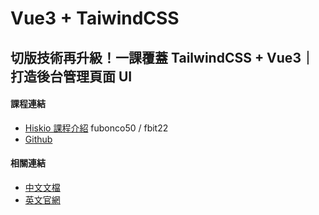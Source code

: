 # Vue3 + TaiwindCSS

## 切版技術再升級！一課覆蓋 TailwindCSS + Vue3｜打造後台管理頁面 UI

#### 課程連結
- [Hiskio 課程介紹](https://hiskio.com/courses/620/about) fubonco50 / fbit22
- [Github](https://github.com/ycs77lucasv/lucas-press)

#### 相關連結
- [中文文檔](https://www.tailwindcss.cn/docs)
- [英文官網](https://tailwindcss.com/)



